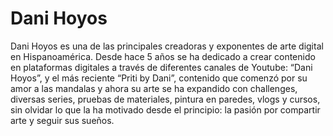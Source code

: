 # Dani Hoyos

Dani Hoyos es una de las principales creadoras y exponentes de arte digital en Hispanoamérica. Desde hace 5 años se ha dedicado a crear contenido en plataformas digitales a través de diferentes canales de Youtube: “Dani Hoyos”, y el más reciente “Priti by Dani”, contenido que comenzó por su amor a las mandalas y ahora su arte se ha expandido con challenges, diversas series, pruebas de materiales, pintura en paredes, vlogs y cursos, sin olvidar lo que la ha motivado desde el principio: la pasión por compartir arte y seguir sus sueños. 
